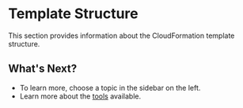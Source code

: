 # Template Structure

This section provides information about the CloudFormation template structure.

## What's Next?

- To learn more, choose a topic in the sidebar on the left.
- Learn more about the [tools](tools-and-provisioning/cloudformation/tools/) available.
